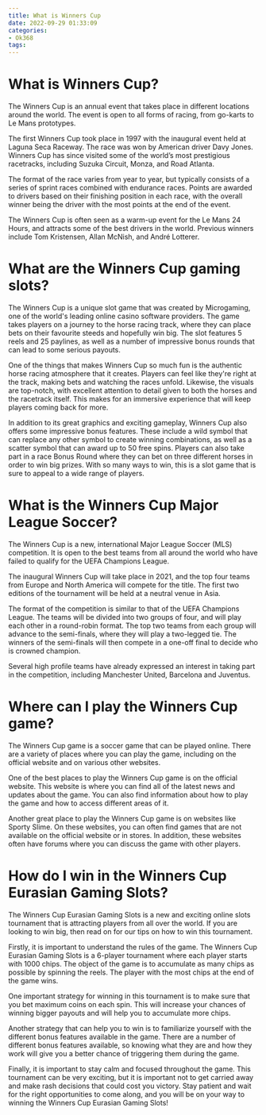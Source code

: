 ```yaml
---
title: What is Winners Cup 
date: 2022-09-29 01:33:09
categories:
- Ok368
tags:
---
```



#  What is Winners Cup? 

The Winners Cup is an annual event that takes place in different locations around the world. The event is open to all forms of racing, from go-karts to Le Mans prototypes. 

The first Winners Cup took place in 1997 with the inaugural event held at Laguna Seca Raceway. The race was won by American driver Davy Jones. Winners Cup has since visited some of the world’s most prestigious racetracks, including Suzuka Circuit, Monza, and Road Atlanta. 

The format of the race varies from year to year, but typically consists of a series of sprint races combined with endurance races. Points are awarded to drivers based on their finishing position in each race, with the overall winner being the driver with the most points at the end of the event. 

The Winners Cup is often seen as a warm-up event for the Le Mans 24 Hours, and attracts some of the best drivers in the world. Previous winners include Tom Kristensen, Allan McNish, and André Lotterer.

#  What are the Winners Cup gaming slots? 

The Winners Cup is a unique slot game that was created by Microgaming, one of the world's leading online casino software providers. The game takes players on a journey to the horse racing track, where they can place bets on their favourite steeds and hopefully win big. The slot features 5 reels and 25 paylines, as well as a number of impressive bonus rounds that can lead to some serious payouts.

One of the things that makes Winners Cup so much fun is the authentic horse racing atmosphere that it creates. Players can feel like they're right at the track, making bets and watching the races unfold. Likewise, the visuals are top-notch, with excellent attention to detail given to both the horses and the racetrack itself. This makes for an immersive experience that will keep players coming back for more.

In addition to its great graphics and exciting gameplay, Winners Cup also offers some impressive bonus features. These include a wild symbol that can replace any other symbol to create winning combinations, as well as a scatter symbol that can award up to 50 free spins. Players can also take part in a race Bonus Round where they can bet on three different horses in order to win big prizes. With so many ways to win, this is a slot game that is sure to appeal to a wide range of players.

#  What is the Winners Cup Major League Soccer?

The Winners Cup is a new, international Major League Soccer (MLS) competition. It is open to the best teams from all around the world who have failed to qualify for the UEFA Champions League.

The inaugural Winners Cup will take place in 2021, and the top four teams from Europe and North America will compete for the title. The first two editions of the tournament will be held at a neutral venue in Asia.

The format of the competition is similar to that of the UEFA Champions League. The teams will be divided into two groups of four, and will play each other in a round-robin format. The top two teams from each group will advance to the semi-finals, where they will play a two-legged tie. The winners of the semi-finals will then compete in a one-off final to decide who is crowned champion.

Several high profile teams have already expressed an interest in taking part in the competition, including Manchester United, Barcelona and Juventus.

#  Where can I play the Winners Cup game? 

The Winners Cup game is a soccer game that can be played online. There are a variety of places where you can play the game, including on the official website and on various other websites.

One of the best places to play the Winners Cup game is on the official website. This website is where you can find all of the latest news and updates about the game. You can also find information about how to play the game and how to access different areas of it.

Another great place to play the Winners Cup game is on websites like Sporty Slime. On these websites, you can often find games that are not available on the official website or in stores. In addition, these websites often have forums where you can discuss the game with other players.

#  How do I win in the Winners Cup Eurasian Gaming Slots?

The Winners Cup Eurasian Gaming Slots is a new and exciting online slots tournament that is attracting players from all over the world. If you are looking to win big, then read on for our tips on how to win this tournament.

Firstly, it is important to understand the rules of the game. The Winners Cup Eurasian Gaming Slots is a 6-player tournament where each player starts with 1000 chips. The object of the game is to accumulate as many chips as possible by spinning the reels. The player with the most chips at the end of the game wins.

One important strategy for winning in this tournament is to make sure that you bet maximum coins on each spin. This will increase your chances of winning bigger payouts and will help you to accumulate more chips.

Another strategy that can help you to win is to familiarize yourself with the different bonus features available in the game. There are a number of different bonus features available, so knowing what they are and how they work will give you a better chance of triggering them during the game.

Finally, it is important to stay calm and focused throughout the game. This tournament can be very exciting, but it is important not to get carried away and make rash decisions that could cost you victory. Stay patient and wait for the right opportunities to come along, and you will be on your way to winning the Winners Cup Eurasian Gaming Slots!